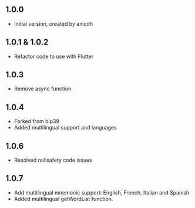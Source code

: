 ## 1.0.0

- Initial version, created by anicdh

## 1.0.1 & 1.0.2

- Refactor code to use with Flutter

## 1.0.3

- Remove async function


## 1.0.4

- Forked from bip39
- Added multilingual support and languages

## 1.0.6

- Resolved nullsafety code issues

## 1.0.7

- Add multilingual mnemonic support: English, French, Italian and Spanish
- Added multilingual getWordList function.
